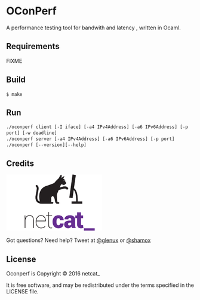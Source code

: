 OConPerf
========

A performance testing tool for bandwith and latency , written in Ocaml.


Requirements
------------

FIXME

Build
-----



    $ make 


Run
---

    ./oconperf client [-I iface] [-a4 IPv4Address] [-a6 IPv6Address] [-p port] [-w deadline]
    ./oconperf server [-a4 IPv4Address] [-a6 IPv6Address] [-p port]
    ./oconperf [--version][--help]


Credits
-------

![netcat\_](netcat-logo-256.png)

Got questions? Need help? Tweet at [@glenux](http://twitter.com/glenux) or [@shamox](http://twitter.com/shamox)


License
-------

Oconperf is Copyright © 2016 netcat\_

It is free software, and may be redistributed under the terms specified in the LICENSE file.

